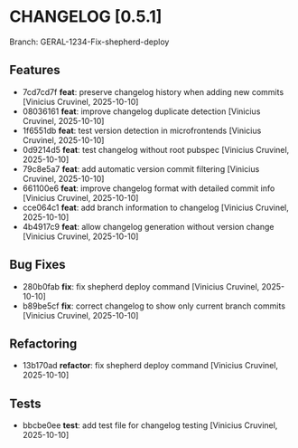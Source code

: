 # CHANGELOG [0.5.1]

Branch: GERAL-1234-Fix-shepherd-deploy

## Features
- 7cd7cd7f **feat**: preserve changelog history when adding new commits [Vinicius Cruvinel, 2025-10-10]
- 08036161 **feat**: improve changelog duplicate detection [Vinicius Cruvinel, 2025-10-10]
- 1f6551db **feat**: test version detection in microfrontends [Vinicius Cruvinel, 2025-10-10]
- 0d9214d5 **feat**: test changelog without root pubspec [Vinicius Cruvinel, 2025-10-10]
- 79c8e5a7 **feat**: add automatic version commit filtering [Vinicius Cruvinel, 2025-10-10]
- 661100e6 **feat**: improve changelog format with detailed commit info [Vinicius Cruvinel, 2025-10-10]
- cce064c1 **feat**: add branch information to changelog [Vinicius Cruvinel, 2025-10-10]
- 4b4917c9 **feat**: allow changelog generation without version change [Vinicius Cruvinel, 2025-10-10]

## Bug Fixes
- 280b0fab **fix**: fix shepherd deploy command [Vinicius Cruvinel, 2025-10-10]
- b89be5cf **fix**: correct changelog to show only current branch commits [Vinicius Cruvinel, 2025-10-10]

## Refactoring
- 13b170ad **refactor**: fix shepherd deploy command [Vinicius Cruvinel, 2025-10-10]

## Tests
- bbcbe0ee **test**: add test file for changelog testing [Vinicius Cruvinel, 2025-10-10]

